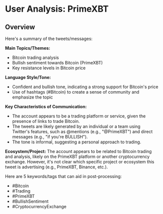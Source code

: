 # User Analysis: PrimeXBT

## Overview

Here's a summary of the tweets/messages:

**Main Topics/Themes:**

* Bitcoin trading analysis
* Bullish sentiment towards Bitcoin (PrimeXBT)
* Key resistance levels in Bitcoin price

**Language Style/Tone:**

* Confident and bullish tone, indicating a strong support for Bitcoin's price
* Use of hashtags (#Bitcoin) to create a sense of community and emphasize the topic

**Key Characteristics of Communication:**

* The account appears to be a trading platform or service, given the presence of links to trade Bitcoin.
* The tweets are likely generated by an individual or a team using Twitter's features, such as @mentions (e.g., "@PrimeXBT") and direct messages (e.g., "if you're BULLISH").
* The tone is informal, suggesting a personal approach to trading.

**Ecosystem/Project:**
The account appears to be related to Bitcoin trading and analysis, likely on the PrimeXBT platform or another cryptocurrency exchange. However, it's not clear which specific project or ecosystem this tweet is advertising (e.g., PrimeXBT, Binance, etc.).

Here are 5 keywords/tags that can aid in post-processing:

* #Bitcoin
* #Trading
* #PrimeXBT
* #BullishSentiment
* #CryptocurrencyExchange